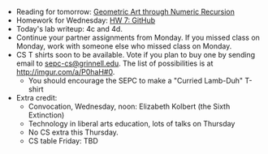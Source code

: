 * Reading for tomorrow: [Geometric Art through Numeric Recursion](../readings/geometric-art-reading.html)
* Homework for Wednesday: [HW 7: GitHub](../assignments/assignment.07.html)
* Today's lab writeup: 4c and 4d.
* Continue your partner assignments from Monday.  If you missed class on
  Monday, work with someone else who missed class on Monday.
* CS T shirts soon to be available.  Vote if you plan to buy one by 
  sending email to sepc-cs@grinnell.edu.  The list of possibilities
  is at <http://imgur.com/a/P0haH#0>.
    * You should encourage the SEPC to make a "Curried Lamb-Duh" T-shirt 
* Extra credit:
    * Convocation, Wednesday, noon: Elizabeth Kolbert (the Sixth Extinction)
    * Technology in liberal arts education, lots of talks on Thursday
    * No CS extra this Thursday.
    * CS table Friday: TBD
